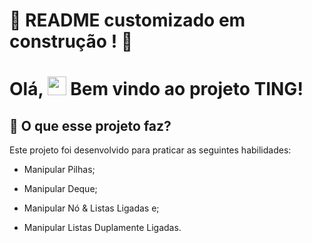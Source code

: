 # :construction: README customizado em construção ! :construction:
<!-- Olá, Tryber!
Esse é apenas um arquivo inicial para o README do seu projeto no qual você pode customizar e reutilizar todas as vezes que for executar o trybe-publisher.

Para deixá-lo com a sua cara, basta alterar o seguinte arquivo da sua máquina: ~/.student-repo-publisher/custom/_NEW_README.md

É essencial que você preencha esse documento por conta própria, ok?
Não deixe de usar nossas dicas de escrita de README de projetos, e deixe sua criatividade brilhar!
:warning: IMPORTANTE: você precisa deixar nítido:
- quais arquivos/pastas foram desenvolvidos por você; 
- quais arquivos/pastas foram desenvolvidos por outra pessoa estudante;
- quais arquivos/pastas foram desenvolvidos pela Trybe.
-->


# Olá, <img src="https://raw.githubusercontent.com/kaueMarques/kaueMarques/master/hi.gif" width="30px" height="30px"> Bem vindo ao projeto TING!

## 🤔 O que esse projeto faz?
Este projeto foi desenvolvido para praticar as seguintes habilidades:

- Manipular Pilhas;

- Manipular Deque;

- Manipular Nó & Listas Ligadas e;

- Manipular Listas Duplamente Ligadas. 
